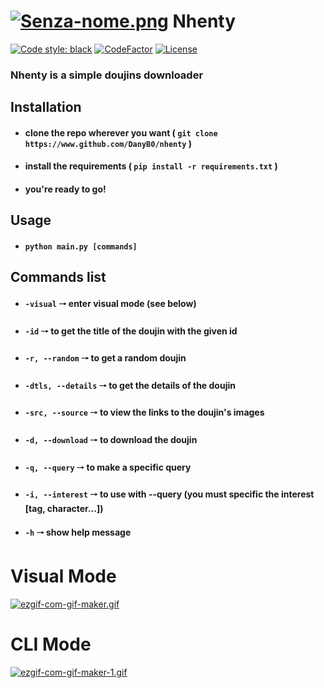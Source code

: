 # [![Senza-nome.png](https://i.postimg.cc/ry3tc0rd/Senza-nome.png)](https://postimg.cc/Jt3h5hKm) Nhenty
[![Code style: black](https://img.shields.io/badge/code%20style-black-000000.svg)](https://github.com/psf/black)
[![CodeFactor](https://www.codefactor.io/repository/github/danyb0/nhenty/badge/main)](https://www.codefactor.io/repository/github/danyb0/nhenty/overview/main)
[![License](https://img.shields.io/badge/License-BSD%203--Clause-blue.svg)](https://opensource.org/licenses/BSD-3-Clause)
### Nhenty is a simple doujins downloader
## Installation
- #### clone the repo wherever you want ( `git clone https://www.github.com/DanyB0/nhenty` )
- #### install the requirements ( `pip install -r requirements.txt` )
- #### you're ready to go!
## Usage
- #### `python main.py [commands]`
## Commands list
- #### `-visual`  🠒  enter visual mode (see below)
- #### `-id`  🠒  to get the title of the doujin with the given id
- #### `-r, --random`  🠒  to get a random doujin
- #### `-dtls, --details`  🠒  to get the details of the doujin
- #### `-src, --source`  🠒  to view the links to the doujin's images
- #### `-d, --download`  🠒  to download the doujin
- #### `-q, --query`  🠒  to make a specific query
- #### `-i, --interest`  🠒  to use with --query (you must specific the interest [tag, character...])
- #### `-h`  🠒  show help message
# Visual Mode
[![ezgif-com-gif-maker.gif](https://i.postimg.cc/sxMZF8C8/ezgif-com-gif-maker.gif)](https://postimg.cc/hQqGT2jb)
# CLI Mode
[![ezgif-com-gif-maker-1.gif](https://i.postimg.cc/nzCw5FMt/ezgif-com-gif-maker-1.gif)](https://postimg.cc/phMZ5tD0)
